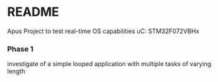 # README #

Apus Project to test real-time OS capabilities
uC: STM32F072VBHx

### Phase 1 ###

investigate of a simple looped application with multiple tasks of varying length